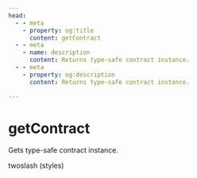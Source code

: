 ```yaml
---
head:
  - - meta
    - property: og:title
      content: getContract
  - - meta
    - name: description
      content: Returns type-safe contract instance.
  - - meta
    - property: og:description
      content: Returns type-safe contract instance.

---
```


# getContract

Gets type-safe contract instance.

twoslash (styles)